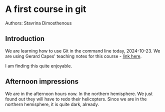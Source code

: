 # A first course in git

Authors: Stavrina Dimosthenous

## Introduction

We are learning how to use Git in the command line today, 2024-10-23.
We are using Gerard Capes' teaching notes for this course - [link here](gcapes.github.io/git-course).

I am finding this quite enjoyable.

## Afternoon impressions

We are in the afternoon hours now. In the northern hemisphere. We just found out they will have to redo their helicopters.
Since we are in the northern hemisphere, it is quite dark, already.
